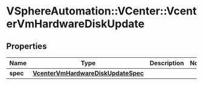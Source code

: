 # VSphereAutomation::VCenter::VcenterVmHardwareDiskUpdate

## Properties
Name | Type | Description | Notes
------------ | ------------- | ------------- | -------------
**spec** | [**VcenterVmHardwareDiskUpdateSpec**](VcenterVmHardwareDiskUpdateSpec.md) |  | 


